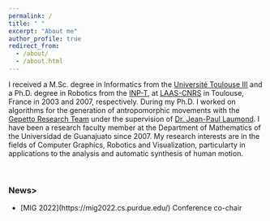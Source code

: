 ```yaml
---
permalink: /
title: " "
excerpt: "About me"
author_profile: true
redirect_from: 
  - /about/
  - /about.html
---
```


I received a M.Sc. degree in Informatics from the [Université Toulouse III](https://www.univ-tlse3.fr/) and a Ph.D. degree in Robotics from the [INP-T](https://www.inp-toulouse.fr/fr/index.html), at [LAAS-CNRS](https://www.laas.fr) in Toulouse, France in 2003 and 2007, respectively. During my Ph.D. I worked on algorithms for the generation of antropomorphic movements with the [Gepetto Research Team](https://www.laas.fr/public/en/gepetto) under the supervision of [Dr. Jean-Paul Laumond](https://www.laas.fr/~jpl). I have been a research faculty member at the Department of Mathematics of the Universidad de Guanajuato since 2007. My research interests are in the fields of Computer Graphics, Robotics and Visualization, particularty in applications to the analysis and automatic synthesis of human motion. 

<br>

<h3>News></h3>

<ul>
  <li>[MIG 2022](https://mig2022.cs.purdue.edu/) Conference co-chair</li>
</ul>
